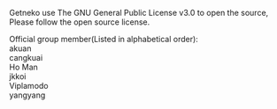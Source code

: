 Getneko use The GNU General Public License v3.0 to open the source, Please follow the open source license.

Official group member(Listed in alphabetical order):  
akuan  
cangkuai  
Ho Man  
jkkoi  
Viplamodo  
yangyang